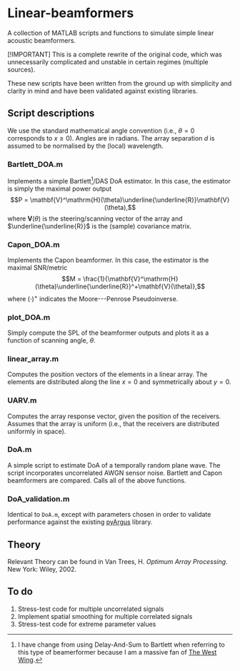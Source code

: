 # Linear-beamformers
 
A collection of MATLAB scripts and functions to simulate simple linear acoustic beamformers.

[!IMPORTANT]
This is a complete rewrite of the original code, which was unnecessarily complicated and unstable in certain regimes (multiple sources).

These new scripts have been written from the ground up with simplicity and clarity in mind and have been validated against existing libraries.

## Script descriptions

We use the standard mathematical angle convention (i.e., $\theta=0$ corresponds to $x\geq0$).
Angles are in radians.
The array separation $d$ is assumed to be normalised by the (local) wavelength.

### Bartlett_DOA.m

Implements a simple Bartlett[^1]/DAS DoA estimator.
In this case, the estimator is simply the maximal power output
$$P = \mathbf{V}^\mathrm{H}(\theta)\underline{\underline{R}}\mathbf{V}(\theta),$$
where $\mathbf{V}(\theta)$ is the steering/scanning vector of the array and $\underline{\underline{R}}$ is the (sample) covariance matrix.

### Capon_DOA.m

Implements the Capon beamformer.
In this case, the estimator is the maximal SNR/metric
$$M = \frac{1}{\mathbf{V}^\mathrm{H}(\theta)\underline{\underline{R}}^+\mathbf{V}(\theta)},$$
where $(\cdot)^+$ indicates the Moore---Penrose Pseudoinverse.

### plot_DOA.m

Simply compute the SPL of the beamformer outputs and plots it as a function of scanning angle, $\theta$.

### linear_array.m

Computes the position vectors of the elements in a linear array.
The elements are distributed along the line $x=0$ and symmetrically about $y=0$.

### UARV.m

Computes the array response vector, given the position of the receivers.
Assumes that the array is uniform (i.e., that the receivers are distributed uniformly in space).

### DoA.m

A simple script to estimate DoA of a temporally random plane wave.
The script incorporates uncorrelated AWGN sensor noise.
Bartlett and Capon beamformers are compared.
Calls all of the above functions.

### DoA_validation.m

Identical to `DoA.m`, except with parameters chosen in order to validate performance against the existing [pyArgus](https://github.com/petotamas/pyArgus) library.

## Theory

Relevant Theory can be found in  Van Trees, H. *Optimum Array Processing*. New York: Wiley, 2002.

## To do
1. Stress-test code for multiple uncorrelated signals
2. Implement spatial smoothing for multiple correlated signals
3. Stress-test code for extreme parameter values


[^1]: I have change from using Delay-And-Sum to Bartlett when referring to this type of beamerformer because I am a massive fan of [The West Wing](https://en.wikipedia.org/wiki/Jed_Bartlet).